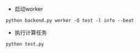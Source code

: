 * 启动worker 

```
python backend.py worker -Q test -l info --beat
```

* 执行计算任务

```
python test.py
```
